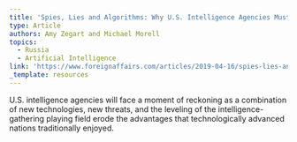 ```yaml
---
title: 'Spies, Lies and Algorithms: Why U.S. Intelligence Agencies Must Adapt or Fail '
type: Article
authors: Amy Zegart and Michael Morell
topics:
  - Russia
  - Artificial Intelligence
link: 'https://www.foreignaffairs.com/articles/2019-04-16/spies-lies-and-algorithms'
_template: resources
---
```


U.S. intelligence agencies will face a moment of reckoning as a combination of new technologies, new threats, and the leveling of the intelligence-gathering playing field erode the advantages that technologically advanced nations traditionally enjoyed. 
